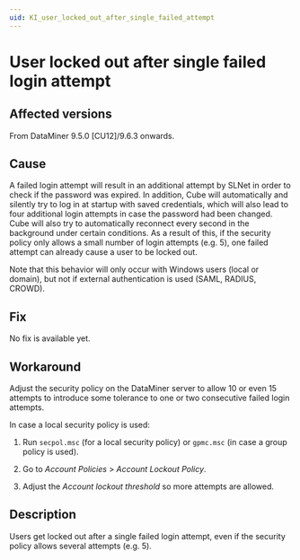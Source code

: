 ```yaml
---
uid: KI_user_locked_out_after_single_failed_attempt
---
```


# User locked out after single failed login attempt

## Affected versions

From DataMiner 9.5.0 [CU12]/9.6.3 onwards.<!-- RN 20426 -->

## Cause

A failed login attempt will result in an additional attempt by SLNet in order to check if the password was expired. In addition, Cube will automatically and silently try to log in at startup with saved credentials, which will also lead to four additional login attempts in case the password had been changed. Cube will also try to automatically reconnect every second in the background under certain conditions. As a result of this, if the security policy only allows a small number of login attempts (e.g. 5), one failed attempt can already cause a user to be locked out.

Note that this behavior will only occur with Windows users (local or domain), but not if external authentication is used (SAML, RADIUS, CROWD).

## Fix

No fix is available yet.

## Workaround

Adjust the security policy on the DataMiner server to allow 10 or even 15 attempts to introduce some tolerance to one or two consecutive failed login attempts.

In case a local security policy is used:

1. Run `secpol.msc` (for a local security policy) or `gpmc.msc` (in case a group policy is used).

1. Go to *Account Policies* > *Account Lockout Policy*.

1. Adjust the *Account lockout threshold* so more attempts are allowed.

## Description

Users get locked out after a single failed login attempt, even if the security policy allows several attempts (e.g. 5).
